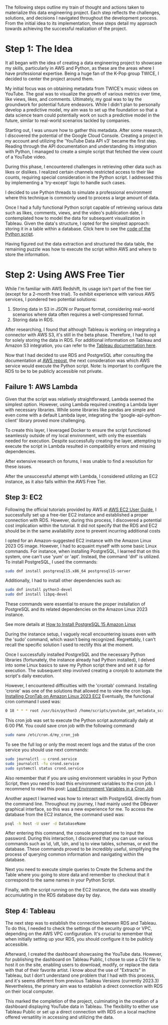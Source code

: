 The following steps outline my train of thought and actions taken to materialize this data engineering project. Each step reflects the challenges, solutions, and decisions I navigated throughout the development process. From the initial idea to its implementation, these steps detail my approach towards achieving the successful realization of the project.

# Step 1: The Idea
It all began with the idea of creating a data engineering project to showcase my skills, particularly in AWS and Python, as these are the areas where I have professional expertise. Being a huge fan of the K-Pop group TWICE, I decided to center the project around them.

My initial focus was on obtaining metadata from TWICE's music videos on YouTube. The goal was to visualize the growth of various metrics over time, like views, likes, and comments. Ultimately, my goal was to lay the groundwork for potential future endeavors. While I didn't plan to personally develop a predictive model, my aim was to set up the foundation so that a data science team could potentially work on such a predictive model in the future, similar to real-world scenarios tackled by companies.

Starting out, I was unsure how to gather this metadata. After some research, I discovered the potential of the Google Cloud Console. Creating a project in my account and utilizing the 'YouTube Data API v3' became the first step. Reading through the API documentation and understanding its integration with Python, I managed to create a simple script that fetched the view count of a YouTube video.

During this phase, I encountered challenges in retrieving other data such as likes or dislikes. I realized certain channels restricted access to their like counts, requiring special consideration in the Python script. I addressed this by implementing a 'try-except' logic to handle such cases.

I decided to use Python threads to simulate a professional environment where this technique is commonly used to process a large amount of data.

Once I had a fully functional Python script capable of retrieving various data such as likes, comments, views, and the video's publication date, I contemplated how to model the data for subsequent visualization in Tableau. Given the data's structure, I opted for the simplest approach: storing it in a table within a database. Click here to see the [code of the Python script](../script/youtube_script.py).

Having figured out the data extraction and structured the data table, the remaining puzzle was how to execute the script within AWS and where to store the information.

# Step 2: Using AWS Free Tier
While I'm familiar with AWS Redshift, its usage isn't part of the free tier (except for a 2-month free trial). To exhibit experience with various AWS services, I pondered two potential solutions:
1. Storing data in S3 in JSON or Parquet format, considering real-world scenarios where data often requires a well-compressed format.
2. Storing data in RDS.

After researching, I found that although Tableau is working on integrating a connector with AWS S3, it's still in the beta phase. Therefore, I had to opt for solely storing the data in RDS.
For additional information on Tableau and Amazon S3 integration, you can refer to the [Tableau documentation here](https://help.tableau.com/current/pro/desktop/es-es/examples_amazons3.htm).

Now that I had decided to use RDS and PostgreSQL after consulting the documentation at [AWS repost](https://repost.aws/knowledge-center/free-tier-rds-launch), the next consideration was which AWS service would execute the Python script. Note: Is important to configure the RDS to be to be publicly accessible not private.

## Failure 1: AWS Lambda
Given that the script was relatively straightforward, Lambda seemed the simplest option. However, using Lambda required creating a Lambda layer with necessary libraries. While some libraries like pandas are simple and even come with a default Lambda layer, integrating the 'google-api-python-client' library proved more challenging.

To create this layer, I leveraged Docker to ensure the script functioned seamlessly outside of my local environment, with only the essentials needed for execution. Despite successfully creating the layer, attempting to execute the script in Lambda resulted in compatibility errors and missing dependencies.

After extensive research on forums, I was unable to find a resolution for these issues.

After the unsuccessful attempt with Lambda, I considered utilizing an EC2 instance, as it also falls within the AWS Free Tier.

## Step 3: EC2
Following the official tutorials provided by AWS at [AWS EC2 User Guide](https://docs.aws.amazon.com/es_es/AWSEC2/latest/UserGuide/tutorial-connect-ec2-instance-to-rds-database.html), I successfully set up a free-tier EC2 instance and established a proper connection with RDS. However, during this process, I discovered a potential cost implication within the tutorial. It did not specify that the RDS and EC2 should be in the same availability zone to prevent incurring additional costs

I opted for an Amazon-suggested EC2 instance with the Amazon Linux 2023 OS image. However, I had to acquaint myself with some basic Linux commands. For instance, when installing PostgreSQL, I learned that on this system, one can't use 'yum' or 'apt'. Instead, the command 'dnf' is utilized. To install PostgreSQL, I used the commands:

```bash
sudo dnf install postgresql15.x86_64 postgresql15-server

```
Additionally, I had to install other dependencies such as:

```bash
sudo dnf install python3-devel
sudo dnf install libpq-devel
```

These commands were essential to ensure the proper installation of PostgreSQL and its related dependencies on the Amazon Linux 2023 instance.

See more details at [How to Install PostgreSQL 15 Amazon Linux](https://linux.how2shout.com/how-to-install-postgresql-15-amazon-linux-2023/)

During the instance setup, I vaguely recall encountering issues even with the 'sudo' command, which wasn't being recognized. Regrettably, I can't recall the specific solution I used to rectify this at the moment.

Once I successfully installed PostgreSQL and the necessary Python libraries (fortunately, the instance already had Python installed), I delved into some Linux basics to save my Python script there and set it up for execution. The subsequent step involved creating a cronjob to automate the script's daily execution.

However, I encountered difficulties with the 'crontab' command. Installing 'cronie' was one of the solutions that allowed me to view the cron logs. [Installing CronTab on Amazon Linux 2023 EC2](https://jainsaket-1994.medium.com/installing-crontab-on-amazon-linux-2023-ec2-98cf2708b171) Eventually, the functional cron command I used was:

```bash
0 18 * * * root /usr/bin/python3 /home/scripts/youtube_get_metadata_script.py
```

This cron job was set to execute the Python script automatically daily at 6:00 PM. You could save cron job with the following command

```bash
sudo nano /etc/cron.d/my_cron_job
```

To see the full log or only the most recent logs and the status of the cron service you should use next commands:

```bash
sudo journalctl -u crond.service
sudo journalctl -fu crond.service
sudo systemctl status crond.service
```

Also remember that if you are using environment variables in your Python Script, then you need to load this environment variables to the cron job. I recommend to read this post: [Load Environment Variables in a Cron Job](https://www.tutorialspoint.com/load-environment-variables-in-a-cron-job#:~:text=When%20crontab%20runs%20a%20command,environmental%20variables%20to%20function%20correctly.)

Another aspect I learned was how to interact with PostgreSQL directly from the command line. Throughout my journey, I had mainly used the DBeaver graphical interface, so this was a new experience for me. To access the database from the EC2 instance, the command used was:

```bash
psql -h host -U user -d DatabaseName
```

After entering this command, the console prompted me to input the password. During this interaction, I discovered that you can use various commands such as \d, \dt, \dn, and \q to view tables, schemas, or exit the database. These commands proved to be incredibly useful, simplifying the process of querying common information and navigating within the database.

Next you need to execute simple queries to Create the Schema and the Table where you going to store data and remember to checkout that it correspond to the same names in your Python Script.

Finally, with the script running on the EC2 instance, the data was steadily accumulating in the RDS database day by day.

## Step 4: Tableau
The next step was to establish the connection between RDS and Tableau. To do this, I needed to check the settings of the security group or VPC, depending on the AWS VPC configuration. It's crucial to remember that when initially setting up your RDS, you should configure it to be publicly accessible.

Afterward, I created the dashboard showcasing the YouTube data. However, for publishing the dashboard on Tableau Public, I chose to use a CSV file to host it on the site, enabling users to download, modify, or replace the data with that of their favorite artist. I know about the use of "Extracts" in Tableau, but I don't understand one problem that I had with this process, and it's seems different from previous Tableau Versions (currently 2023.3) Nevertheless, the primary aim was to establish a direct connection with RDS on their local computer.

This marked the completion of the project, culminating in the creation of a dashboard displaying YouTube data in Tableau. The flexibility to either use Tableau Public or set up a direct connection with RDS on a local machine offered versatility in accessing and utilizing the data.
